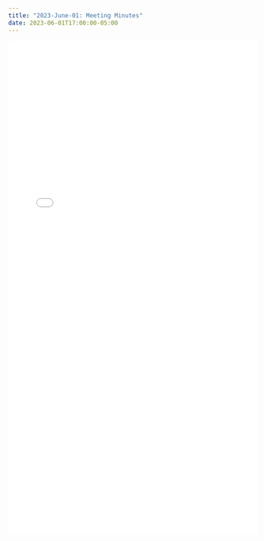 ```yaml
---
title: "2023-June-01: Meeting Minutes"
date: 2023-06-01T17:00:00-05:00
--- 
```


<embed width=100% height=1000 src="./../../pdfs/HH-Tama-Toledo-Minutes-06-1-23.pdf"></embed>

